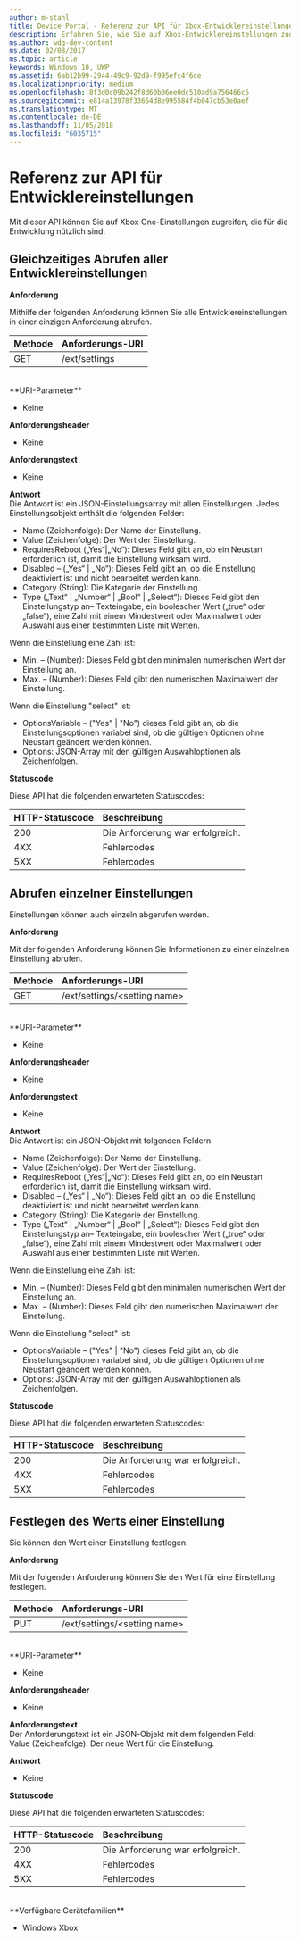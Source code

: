 ```yaml
---
author: m-stahl
title: Device Portal - Referenz zur API für Xbox-Entwicklereinstellungen
description: Erfahren Sie, wie Sie auf Xbox-Entwicklereinstellungen zugreifen.
ms.author: wdg-dev-content
ms.date: 02/08/2017
ms.topic: article
keywords: Windows 10, UWP
ms.assetid: 6ab12b99-2944-49c9-92d9-f995efc4f6ce
ms.localizationpriority: medium
ms.openlocfilehash: 8f3d0c09b242f8d60b06ee0dc510ad9a756466c5
ms.sourcegitcommit: e814a13978f33654d8e995584f4b047cb53e0aef
ms.translationtype: MT
ms.contentlocale: de-DE
ms.lasthandoff: 11/05/2018
ms.locfileid: "6035715"
---
```

# <a name="developer-settings-api-reference"></a>Referenz zur API für Entwicklereinstellungen   
Mit dieser API können Sie auf Xbox One-Einstellungen zugreifen, die für die Entwicklung nützlich sind.

## <a name="get-all-developer-settings-at-once"></a>Gleichzeitiges Abrufen aller Entwicklereinstellungen

**Anforderung**

Mithilfe der folgenden Anforderung können Sie alle Entwicklereinstellungen in einer einzigen Anforderung abrufen.

Methode      | Anforderungs-URI
:------     | :-----
GET | /ext/settings
<br />
**URI-Parameter**

- Keine

**Anforderungsheader**

- Keine

**Anforderungstext**

- Keine

**Antwort**   
Die Antwort ist ein JSON-Einstellungsarray mit allen Einstellungen. Jedes Einstellungsobjekt enthält die folgenden Felder:

* Name (Zeichenfolge): Der Name der Einstellung.
* Value (Zeichenfolge): Der Wert der Einstellung.
* RequiresReboot („Yes“|„No“): Dieses Feld gibt an, ob ein Neustart erforderlich ist, damit die Einstellung wirksam wird.
* Disabled – („Yes“ | „No“): Dieses Feld gibt an, ob die Einstellung deaktiviert ist und nicht bearbeitet werden kann.
* Category (String): Die Kategorie der Einstellung.
* Type („Text“ | „Number“ | „Bool“ | „Select“): Dieses Feld gibt den Einstellungstyp an– Texteingabe, ein boolescher Wert („true“ oder „false“), eine Zahl mit einem Mindestwert oder Maximalwert oder Auswahl aus einer bestimmten Liste mit Werten.

Wenn die Einstellung eine Zahl ist:
* Min. – (Number): Dieses Feld gibt den minimalen numerischen Wert der Einstellung an.
* Max. – (Number): Dieses Feld gibt den numerischen Maximalwert der Einstellung.

Wenn die Einstellung "select" ist:
* OptionsVariable – ("Yes" | "No") dieses Feld gibt an, ob die Einstellungsoptionen variabel sind, ob die gültigen Optionen ohne Neustart geändert werden können.
* Options: JSON-Array mit den gültigen Auswahloptionen als Zeichenfolgen.

**Statuscode**

Diese API hat die folgenden erwarteten Statuscodes:

HTTP-Statuscode      | Beschreibung
:------     | :-----
200 | Die Anforderung war erfolgreich.
4XX | Fehlercodes
5XX | Fehlercodes

## <a name="get-settings-one-at-a-time"></a>Abrufen einzelner Einstellungen
Einstellungen können auch einzeln abgerufen werden.

**Anforderung**

Mit der folgenden Anforderung können Sie Informationen zu einer einzelnen Einstellung abrufen.

Methode      | Anforderungs-URI
:------     | :-----
GET | /ext/settings/\<setting name\>
<br />
**URI-Parameter**

- Keine

**Anforderungsheader**

- Keine

**Anforderungstext**

- Keine

**Antwort**   
Die Antwort ist ein JSON-Objekt mit folgenden Feldern:

* Name (Zeichenfolge): Der Name der Einstellung.
* Value (Zeichenfolge): Der Wert der Einstellung.
* RequiresReboot („Yes“|„No“): Dieses Feld gibt an, ob ein Neustart erforderlich ist, damit die Einstellung wirksam wird.
* Disabled – („Yes“ | „No“): Dieses Feld gibt an, ob die Einstellung deaktiviert ist und nicht bearbeitet werden kann.
* Category (String): Die Kategorie der Einstellung.
* Type („Text“ | „Number“ | „Bool“ | „Select“): Dieses Feld gibt den Einstellungstyp an– Texteingabe, ein boolescher Wert („true“ oder „false“), eine Zahl mit einem Mindestwert oder Maximalwert oder Auswahl aus einer bestimmten Liste mit Werten.

Wenn die Einstellung eine Zahl ist:
* Min. – (Number): Dieses Feld gibt den minimalen numerischen Wert der Einstellung an.
* Max. – (Number): Dieses Feld gibt den numerischen Maximalwert der Einstellung.

Wenn die Einstellung "select" ist:
* OptionsVariable – ("Yes" | "No") dieses Feld gibt an, ob die Einstellungsoptionen variabel sind, ob die gültigen Optionen ohne Neustart geändert werden können.
* Options: JSON-Array mit den gültigen Auswahloptionen als Zeichenfolgen.

**Statuscode**

Diese API hat die folgenden erwarteten Statuscodes:

HTTP-Statuscode      | Beschreibung
:------     | :-----
200 | Die Anforderung war erfolgreich.
4XX | Fehlercodes
5XX | Fehlercodes

## <a name="set-the-value-of-a-setting"></a>Festlegen des Werts einer Einstellung
Sie können den Wert einer Einstellung festlegen.

**Anforderung**

Mit der folgenden Anforderung können Sie den Wert für eine Einstellung festlegen.

Methode      | Anforderungs-URI
:------     | :-----
PUT | /ext/settings/\<setting name\>
<br />
**URI-Parameter**

- Keine

**Anforderungsheader**

- Keine

**Anforderungstext**   
Der Anforderungstext ist ein JSON-Objekt mit dem folgenden Feld:   
Value (Zeichenfolge): Der neue Wert für die Einstellung.

**Antwort**   

- Keine

**Statuscode**

Diese API hat die folgenden erwarteten Statuscodes:

HTTP-Statuscode      | Beschreibung
:------     | :-----
200 | Die Anforderung war erfolgreich.
4XX | Fehlercodes
5XX | Fehlercodes

<br />
**Verfügbare Gerätefamilien**

* Windows Xbox